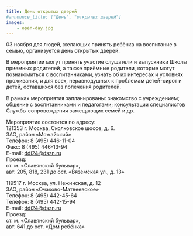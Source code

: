 ```yaml
---
title: День открытых дверей
#announce_title: ["День", "открытых дверей"]
images:
    - open-day.jpg
---
```

03 ноября для людей, желающих принять ребёнка на воспитание в семью, организуется день открытых дверей.

<!--more-->
В мероприятии могут принять участие слушатели и выпускники Школы приемных родителей, а также приёмные родители, которые могут познакомиться с воспитанниками, узнать об их интересах и условиях проживания, и для всех, неравнодушных к проблемам детей-сирот и детей, оставшихся без попечения родителей.

В рамках мероприятия запланированы: знакомство с учреждением; общение с воспитанниками и педагогами; консультации специалистов Службы сопровождения замещающих семей и др.

Мероприятие состоится по адресу:  
121353 г. Москва, Сколковское шоссе, д. 6.  
ЗАО, район «Можайский»  
Телефон: 8 (495) 446-11-04  
Факс: 8 (495) 446-13-94  
E-mail: ddi24@dszn.ru  
Проезд:  
ст. м. «Славянский бульвар»,  
авт. 205, 818, 231 до ост. «Вяземская ул., д. 13»

119517 г. Москва, ул. Нежинская, д. 12  
ЗАО, район «Очаково-Матвеевское»  
Телефон: 8 (495) 442-45-64  
Телефон: 8 (495) 442-15-94  
E-mail: ddi24@dszn.ru  
Проезд:  
ст. м. «Славянский бульвар»,  
авт. 641 до ост. «Дом ребёнка»
